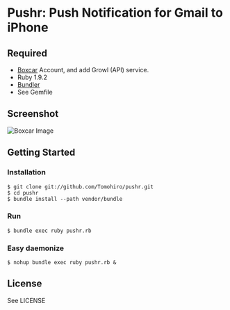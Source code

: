 Pushr:  Push Notification for Gmail to iPhone
================================================================================


Required
--------------------------------------------------------------------------------

- [Boxcar](http://boxcar.io/) Account, and add Growl (API) service.
- Ruby 1.9.2
- [Bundler](http://gembundler.com/)
- See Gemfile


Screenshot
--------------------------------------------------------------------------------

![Boxcar Image](http://dl.dropbox.com/u/173097/boxcar.png)

Getting Started
--------------------------------------------------------------------------------

### Installation

    $ git clone git://github.com/Tomohiro/pushr.git
    $ cd pushr
    $ bundle install --path vendor/bundle


### Run

    $ bundle exec ruby pushr.rb


### Easy daemonize

    $ nohup bundle exec ruby pushr.rb &


License
--------------------------------------------------------------------------------

See LICENSE
